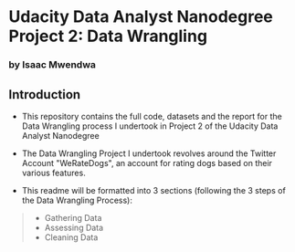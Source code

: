 
# Udacity Data Analyst Nanodegree Project 2: Data Wrangling

### by Isaac Mwendwa

## Introduction
* This repository contains the full code, datasets and the report for the Data Wrangling process I undertook in Project 2 of the Udacity Data Analyst Nanodegree
* The Data Wrangling Project I undertook revolves around the Twitter Account "WeRateDogs", an account for rating dogs based on their various features.

* This readme will be formatted into 3 sections (following the 3 steps of the Data Wrangling Process):
> * Gathering Data
> * Assessing Data
> * Cleaning Data
